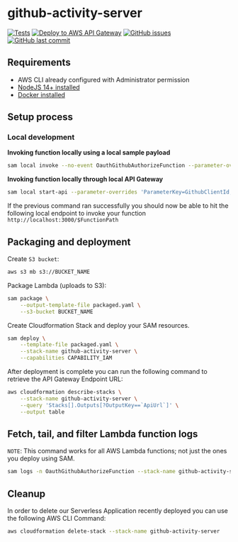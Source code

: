 # github-activity-server

[![Tests](https://github.com/Dasmicrobot/github-activity-server/actions/workflows/test.yml/badge.svg?branch=master)](https://github.com/Dasmicrobot/github-activity-server/actions/workflows/test.yml)
[![Deploy to AWS API Gateway](https://github.com/Dasmicrobot/github-activity-server/actions/workflows/deploy.yml/badge.svg?branch=master)](https://github.com/Dasmicrobot/github-activity-server/actions/workflows/deploy.yml)
[![GitHub issues](https://img.shields.io/github/issues/Dasmicrobot/github-activity-server.svg)](https://github.com/Dasmicrobot/github-activity-server/issues)
[![GitHub last commit](https://img.shields.io/github/last-commit/Dasmicrobot/github-activity-server.svg)](https://github.com/Dasmicrobot/github-activity-server/commits/master)

## Requirements

* AWS CLI already configured with Administrator permission
* [NodeJS 14+ installed](https://nodejs.org/en/download/releases/)
* [Docker installed](https://www.docker.com/community-edition)

## Setup process

### Local development

**Invoking function locally using a local sample payload**

```bash
sam local invoke --no-event OauthGithubAuthorizeFunction --parameter-overrides ParameterKey=GithubClientId,ParameterValue=foobar
```
 
**Invoking function locally through local API Gateway**

```bash
sam local start-api --parameter-overrides 'ParameterKey=GithubClientId,ParameterValue=XXXXXXX ParameterKey=GithubClientSecret,ParameterValue=XXXXXXX ParameterKey=GithubOatuhCallbackUrl,ParameterValue=http://127.0.0.1:8080/callback.html'
```

If the previous command ran successfully you should now be able to hit the following local endpoint to invoke your function `http://localhost:3000/$FunctionPath`

## Packaging and deployment


Create `S3 bucket`:
```bash
aws s3 mb s3://BUCKET_NAME
```

Package Lambda (uploads to S3):

```bash
sam package \
    --output-template-file packaged.yaml \
    --s3-bucket BUCKET_NAME
```

Create Cloudformation Stack and deploy your SAM resources.

```bash
sam deploy \
    --template-file packaged.yaml \
    --stack-name github-activity-server \
    --capabilities CAPABILITY_IAM
```

After deployment is complete you can run the following command to retrieve the API Gateway Endpoint URL:
```bash
aws cloudformation describe-stacks \
    --stack-name github-activity-server \
    --query 'Stacks[].Outputs[?OutputKey==`ApiUrl`]' \
    --output table
``` 

## Fetch, tail, and filter Lambda function logs

`NOTE`: This command works for all AWS Lambda functions; not just the ones you deploy using SAM.

```bash
sam logs -n OauthGithubAuthorizeFunction --stack-name github-activity-server --tail
```

## Cleanup

In order to delete our Serverless Application recently deployed you can use the following AWS CLI Command:

```bash
aws cloudformation delete-stack --stack-name github-activity-server
```
